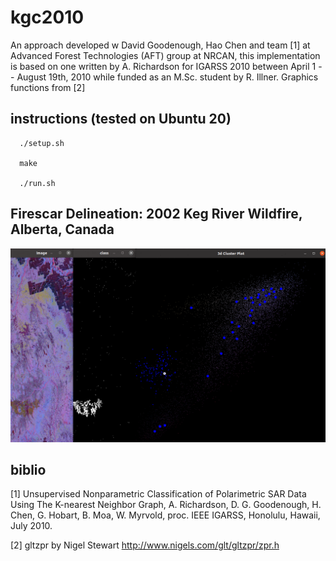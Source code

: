 # kgc2010

An approach developed w David Goodenough, Hao Chen and team [1] at Advanced Forest Technologies (AFT) group at NRCAN, this implementation is based on one written by A. Richardson for IGARSS 2010 between April 1 -- August 19th, 2010 while funded as an M.Sc. student by R. Illner. Graphics functions from [2]

## instructions (tested on Ubuntu 20)
```
  ./setup.sh
  
  make 
  
  ./run.sh 
```
## Firescar Delineation: 2002 Keg River Wildfire, Alberta, Canada
<img src="output/out.gif " width="800">

## biblio

[1] Unsupervised Nonparametric Classification of Polarimetric SAR Data Using The K-nearest Neighbor Graph, A. Richardson, D. G. Goodenough, H. Chen, G. Hobart, B. Moa, W. Myrvold, proc. IEEE IGARSS, Honolulu, Hawaii, July 2010.

[2] gltzpr by Nigel Stewart http://www.nigels.com/glt/gltzpr/zpr.h
